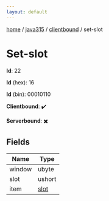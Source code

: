 ```yaml
---
layout: default
---
```


[home](/)  /  [java315](/protocol/java315)  /  [clientbound](/protocol/java315/clientbound)  /  set-slot

# Set-slot

**Id**: 22

**Id** (hex): 16

**Id** (bin): 00010110

**Clientbound**: ✔️

**Serverbound**: ✖️

## Fields

Name | Type
---|---
window | ubyte
slot | ushort
item | [slot](/protocol/java315/types/slot)

